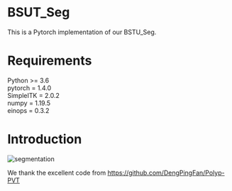 # BSUT_Seg
This is a Pytorch implementation of our BSTU_Seg.
# Requirements
Python >= 3.6   
pytorch = 1.4.0  
SimpleITK = 2.0.2  
numpy = 1.19.5  
einops = 0.3.2  

# Introduction
![segmentation](https://user-images.githubusercontent.com/103362414/162615299-5b22d1e7-392e-46cb-9d98-6a28cc3567b8.jpg)

We thank the excellent code from https://github.com/DengPingFan/Polyp-PVT
